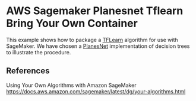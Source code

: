 # AWS Sagemaker Planesnet Tflearn Bring Your Own Container

This example shows how to package a [TFLearn][tfl] algorithm for use with SageMaker. We have chosen a [PlanesNet][planesnet]  implementation of decision trees to illustrate the procedure.




## References

Using Your Own Algorithms with Amazon SageMaker  
https://docs.aws.amazon.com/sagemaker/latest/dg/your-algorithms.html


[tfl]: http://tflearn.org/
[planesnet]: https://github.com/rhammell/planesnet-detector
